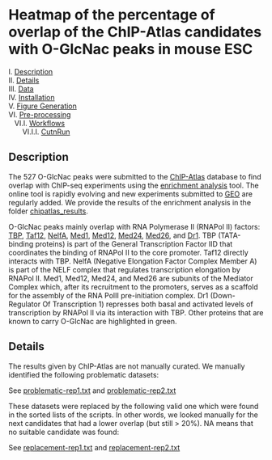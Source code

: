 # Heatmap of the percentage of overlap of the ChIP-Atlas candidates with O-GlcNac peaks in mouse ESC

I. [Description](#description)  
II. [Details](#details)  
III. [Data](#data)  
IV. [Installation](#installation)  
V. [Figure Generation](#figure-generation)  
VI. [Pre-processing](#pre-processing)  
&nbsp;&nbsp; VI.I. [Workflows](#workflows)  
&nbsp;&nbsp;&nbsp;&nbsp;&nbsp;&nbsp; VI.I.I. [CutnRun](#cutnrun)  

## Description

The 527 O-GlcNac peaks were submitted to the [ChIP-Atlas](https://chip-atlas.org/) database to find overlap with ChIP-seq experiments using the [enrichment analysis](https://chip-atlas.org/enrichment_analysis) tool. The online tool is rapidly evolving and new experiments submitted to [GEO](https://www.ncbi.nlm.nih.gov/geo/) are regularly added. We provide the results of the enrichment analysis in the folder [chipatlas_results](chipatlas_results/).

O-GlcNac peaks mainly overlap with RNA Polymerase II (RNAPol II) factors: [TBP](https://www.genecards.org/cgi-bin/carddisp.pl?gene=TBP), [Taf12](https://www.genecards.org/cgi-bin/carddisp.pl?gene=TAF12&keywords=Taf12), [NelfA](https://www.genecards.org/cgi-bin/carddisp.pl?gene=NELFA&keywords=nelfa), [Med1](https://genecards.org/cgi-bin/carddisp.pl?gene=MED1&keywords=Med1), [Med12](https://www.genecards.org/cgi-bin/carddisp.pl?gene=MED12&keywords=med12), [Med24](https://www.genecards.org/cgi-bin/carddisp.pl?gene=MED24&keywords=med24), [Med26](https://www.genecards.org/cgi-bin/carddisp.pl?gene=MED26&keywords=med26), and [Dr1](https://www.genecards.org/cgi-bin/carddisp.pl?gene=DR1&keywords=dr1). TBP (TATA-binding proteins) is part of the General Transcription Factor IID that coordinates the binding of RNAPol II to the core promoter. Taf12 directly interacts with TBP. NelfA (Negative Elongation Factor Complex Member A) is part of the NELF complex that regulates transcription elongation by RNAPol II. Med1, Med12, Med24, and Med26 are subunits of the Mediator Complex which, after its recruitment to the promoters, serves as a scaffold for the assembly of the RNA PolII pre-initiation complex. Dr1 (Down-Regulator Of Transcription 1) represses both basal and activated levels of transcription by RNAPol II via its interaction with TBP. Other proteins that are known to carry O-GlcNac are highlighted in green.

## Details

The results given by ChIP-Atlas are not manually curated. We manually identified the following problematic datasets:

See [problematic-rep1.txt](replacement-files/problematic-rep1.txt) and [problematic-rep2.txt](replacement-files/problematic-rep2.txt)

These datasets were replaced by the following valid one which were found in the sorted lists of the scripts. In other words, we looked manually for the next candidates that had a lower overlap (but still > 20%). NA means that no suitable candidate was found:

See [replacement-rep1.txt](replacement-files/replacement-rep1.txt) and [replacement-rep2.txt](replacement-files/replacement-rep2.txt)
